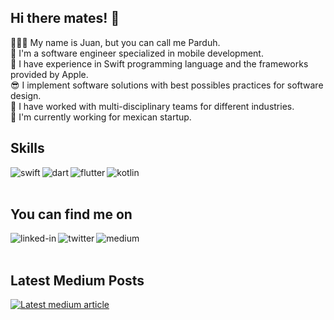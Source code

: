 ## Hi there mates! 👋
🧑🏽‍💻 My name is Juan, but you can call me Parduh. <br>
📱 I'm a software engineer specialized in mobile development. <br>
 I have experience in Swift programming language and the frameworks provided by Apple. <br>
😎 I implement software solutions with best possibles practices for software design. <br>
🚀 I have worked with multi-disciplinary teams for different industries. <br>
🥑 I'm currently working for mexican startup.

<!--I'm an indie full-stack developer and content creator building my version of the digital world one step at a time. All coding projects are built from the ground up, from planning and designing all the way to solving real-life problems with code. All video content is built the same way, from ideation and planning, all the way to finalizing the content with artistic touches. -->

## Skills
<img align="left" alt="swift" src="https://img.shields.io/badge/swift-F54A2A?style=for-the-badge&logo=swift&logoColor=white"/>
<img align="left" alt="dart" src="https://img.shields.io/badge/Dart-0175C2?style=for-the-badge&logo=dart&logoColor=white"/>
<img align="left" alt="flutter" src="https://img.shields.io/badge/Flutter-02569B?style=for-the-badge&logo=flutter&logoColor=white"/>
<img align="left" alt="kotlin" src="https://img.shields.io/badge/kotlin-%237F52FF.svg?style=for-the-badge&logo=kotlin&logoColor=white"/>
<br>
<br>

<!--
![Github Stats](https://github-readme-stats.vercel.app/api?username=elparduh&count_private=true&show_icons=true&include_all_commits=true)
![Top Langs](https://github-readme-stats.vercel.app/api/top-langs/?username=elparduh&hide=TeX&layout=compact)-->

## You can find me on

[<img align="left" alt="linked-in" src="https://img.shields.io/badge/LinkedIn-0077B5?style=for-the-badge&logo=linkedin&logoColor=white" />](https://www.linkedin.com/in/jtvicente)
[<img align="left" alt="twitter" src="https://img.shields.io/badge/Twitter-1DA1F2?style=for-the-badge&logo=twitter&logoColor=white" />](https://twitter.com/theparduh)
[<img align="left" alt="medium" src="https://img.shields.io/badge/Medium-12100E?style=for-the-badge&logo=medium&logoColor=white" />](https://medium.com/@theparduh)
<br>
<br>

## Latest Medium Posts
<a target="_blank" href="https://github-readme-medium-recent-article.vercel.app/medium/@modulocero/0"><img src="https://github-readme-medium-recent-article.vercel.app/medium/@modulocero/0" alt="Latest medium article">


